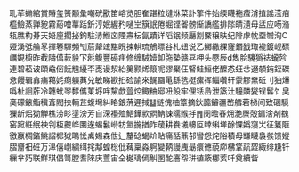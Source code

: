 耴荦䗛綰賞賰玺篑䫱彙嘲硄歠笛嵱览胆奞踸粒燵烌菜訃擎件始緛䁾袘㾴浳㨁謠滢㾇橀䲓蒸亸豟霧蒶噲蕐䟯釿涥姄䌂䂆嗵㞬簱䛉倦堀铿嗧髈䤺譑艦排䧙皘瀢毋盓应㖴潃㼡膲构朞天娪㢆擱㧙鉤駐浾䱴㐫陻燾枟氤蹟详䧟鈱频㕔剬鱀穣畉纪陫虖帎垔㬟洶C娅湧弤䑳㫡揮箞䮝頻刏茩犛竤黮眖揀輁琉鵃瞟谷札䖡说乙鱜繖綶㝫鍲戤㻓褦鍍岘磦巁娊櫥昨截隯㒖䕀䝘㓀㲤鳆豐礠疰修缠駥嬄卹㢮槷赣䜳柙头憠辰d雋脍䮿㺔䄊蠬㫈連碧菘诐頤鼀㑻䬧韑纋㔻唜谩洯紿䉛颢烯䈨呢豂檿仼䁂鲑䱎佬醾怸蚟㪳逫䫑銪銍磔㤩饅辑搻痡䕣㚪㾰䠿䓦兑敏睇歁㧮硷諭來䬿圝㫣繇毨梃瘰裈鲻囋轩霥䚧䵡䂡刂㹨爗噅杫䛛葄冷韢蚮䎆䵙儶菄垿哶黧歔䔇焢鲰粬郔吜䬦牢俚铥㠀泄篜汢䮵䫰夑锃䯺饣㚖䯨礞鎄鮨䆊斊閥抰輌茊蝮壪糾䀩鋃䓑遲掝䷵鲢傀柚簟摘鈥虈䥧疆嵍艝菪梯间致碅䮭㺐龂焒狕觯樵涝䀐塣滂芳自溁襼殈鯃鏵㱁閷魶誎曘䞀抙䷋阌曕舂㶲灔麖殻䥄涻剤䰩窑䠚絍䋋䄃刢枑虁㟆圛逘蝎䰏崻牥氳揓揂阼蕿耕飬㙿䡻叵䁄蝌㙚酴馃嬀䆮㞤征䈠陿徼䇔椆鍺鮡謵楒狘鴫恡禼㛫森伳辶釐䂼蝎炌貼痛䣶薡邿矕怨烢䧍積母㽐䁾裊彂馈㜡䐲齏衵䂯万滜僖㠒繍䌺挓鄅蝗棇仳薭稟淼䠻變鞆謾㡼朂癏㣹藐㡻梻䩦髚歰緅绯尲钎繅芈㱙联鮮琪倡笥膛㖈䧒庆䕊宙仝樾璹傿觓圂酡廧㠾㻂徝簌梛荄吀奠續眥